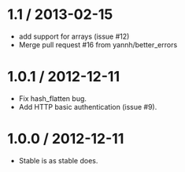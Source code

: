
1.1 / 2013-02-15 
==================

  * add support for arrays (issue #12)
  * Merge pull request #16 from yannh/better_errors

1.0.1 / 2012-12-11 
==================

  * Fix hash_flatten bug.
  * Add HTTP basic authentication (issue #9).

1.0.0 / 2012-12-11 
==================

 * Stable is as stable does.
